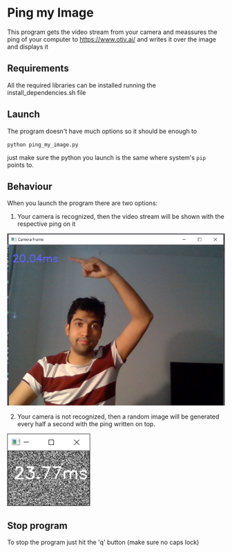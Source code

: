 # Ping my Image
This program gets the video stream from your camera and meassures the ping of your computer to https://www.otiv.ai/ and writes it over the image and displays it

## Requirements
All the required libraries can be installed running the install_dependencies.sh file

## Launch
The program doesn't have much options so it should be enough to
```
python ping_my_image.py
```

just make sure the python you launch is the same where system's `pip` points to. 

## Behaviour
When you launch the program there are two options: 

1. Your camera is recognized, then the video stream will be shown with the respective ping on it

![ImageOfCameraStream](SampleImages/example1.png)

2. Your camera is not recognized, then a random image will be generated every half a second with the ping written on top.

![ImageOfRandomStream](SampleImages/example2.png)

## Stop program 
To stop the program just hit the 'q' button (make sure no caps lock)